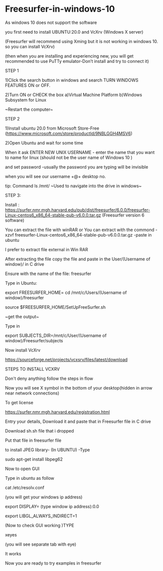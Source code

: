 # Freesurfer-in-windows-10
As windows 10 does not support the software

you first need to install UBUNTU:20.0 and VcXrv (Windows X server)

(Freesurfer will recommend using Xming but it is not working in windows 10. so you can install VcXrv)

(then when you are installing and experiencing new, you will get recommended to use PuTTy emulator-Don’t install and try to connect it)

STEP 1

1)Click the search button in windows and search TURN WINDOWS FEATURES ON or OFF.

2)Turn ON or CHECK the box a)Virtual Machine Platform b)Windows Subsystem for Linux

~Restart the computer~

STEP 2

1)Install ubuntu 20.0 from Microsoft Store-Free
(https://www.microsoft.com/store/productId/9NBLGGH4MSV6)

2)Open Ubuntu and wait for some time 

When it ask ENTER NEW UNIX USERNAME - enter the name that you want to name for linux (should not be the user name of Windows 10 )

and set password -usually the password you are typing will be invisible 

when you will see our username +@+ desktop no.

tip: Command ls /mnt/     ~Used to navigate into the drive in windows~

STEP 3:

Install : https://surfer.nmr.mgh.harvard.edu/pub/dist/freesurfer/6.0.0/freesurfer-Linux-centos6_x86_64-stable-pub-v6.0.0.tar.gz
(Freesurfer version 6 software)

You can extract the file with winRAR or You can extract with the commond
-xzvf freesurfer-Linux-centos6_x86_64-stable-pub-v6.0.0.tar.gz      -paste in ubuntu

I prefer to extract file external in Win RAR

After extracting the file copy the file and paste in the User/(Username of window)/ in  C drive 

Ensure with the name of the file: freesurfer

Type in Ubuntu:

export FREESURFER_HOME= cd /mnt/c/Users/(Username of window)/freesurfer

source $FREESURFER_HOME/SetUpFreeSurfer.sh

~get the output~

Type in 

export SUBJECTS_DIR=/mnt/c/User/(Username of window)/Freesurfer/subjects

Now install VcXrv

https://sourceforge.net/projects/vcxsrv/files/latest/download


STEPS TO INSTALL VCXRV

Don't deny anything follow the steps in flow 

Now you will see X symbol in the bottom of your desktop(hidden in arrow near network connections)

To get license 

https://surfer.nmr.mgh.harvard.edu/registration.html

Entry your details, Download it and paste that in Freesurfer file in C drive

Download sh.sh file that i dropped

Put that file in freesurfer file 

to install JPEG library- (In UBUNTU) -Type

sudo apt-get install libpeg62

Now to open GUI 

Type in ubuntu as follow

cat /etc/resolv.conf

(you will get your windows ip address)

export DISPLAY= (type window ip address):0.0

export LIBGL_ALWAYS_INDIRECT=1

(Now to check GUI working )TYPE

xeyes

(you will see separate tab with eye)

It works

Now you are ready to try examples in freesurfer






